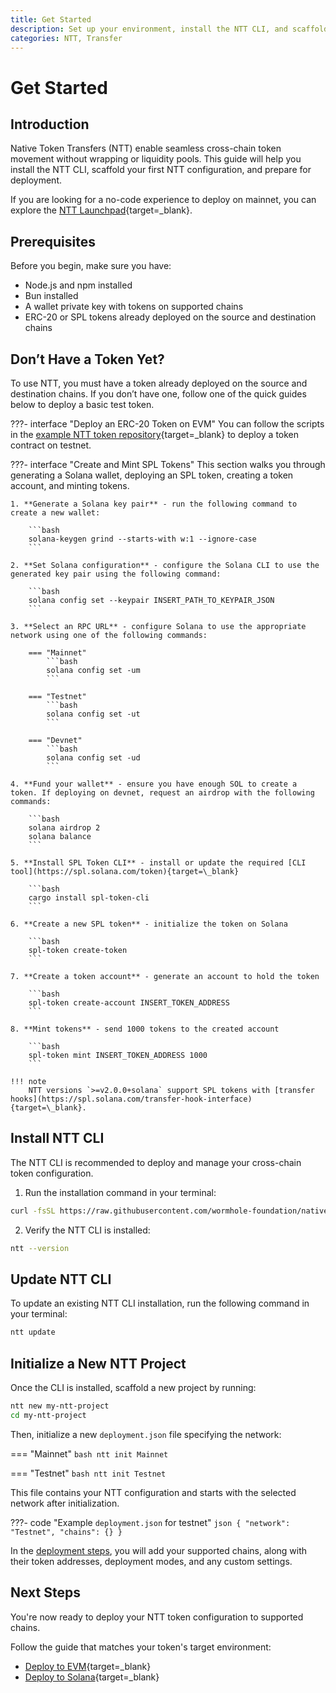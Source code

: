 ```yaml
---
title: Get Started
description: Set up your environment, install the NTT CLI, and scaffold your first cross-chain token configuration for deployment.
categories: NTT, Transfer
---
```


# Get Started

## Introduction

Native Token Transfers (NTT) enable seamless cross-chain token movement without wrapping or liquidity pools. This guide will help you install the NTT CLI, scaffold your first NTT configuration, and prepare for deployment.

If you are looking for a no-code experience to deploy on mainnet, you can explore the [NTT Launchpad](https://ntt.wormhole.com){target=\_blank}.

## Prerequisites

Before you begin, make sure you have:

- Node.js and npm installed
- Bun installed
- A wallet private key with tokens on supported chains
- ERC-20 or SPL tokens already deployed on the source and destination chains

## Don’t Have a Token Yet?

To use NTT, you must have a token already deployed on the source and destination chains. If you don’t have one, follow one of the quick guides below to deploy a basic test token.

???- interface "Deploy an ERC-20 Token on EVM"
    You can follow the scripts in the [example NTT token repository](https://github.com/wormhole-foundation/example-ntt-token){target=\_blank} to deploy a token contract on testnet.


???- interface "Create and Mint SPL Tokens"
    This section walks you through generating a Solana wallet, deploying an SPL token, creating a token account, and minting tokens.

    1. **Generate a Solana key pair** - run the following command to create a new wallet:

        ```bash
        solana-keygen grind --starts-with w:1 --ignore-case
        ```

    2. **Set Solana configuration** - configure the Solana CLI to use the generated key pair using the following command:

        ```bash
        solana config set --keypair INSERT_PATH_TO_KEYPAIR_JSON
        ```

    3. **Select an RPC URL** - configure Solana to use the appropriate network using one of the following commands:

        === "Mainnet"
            ```bash
            solana config set -um
            ```

        === "Testnet"
            ```bash
            solana config set -ut
            ```

        === "Devnet"
            ```bash
            solana config set -ud
            ```

    4. **Fund your wallet** - ensure you have enough SOL to create a token. If deploying on devnet, request an airdrop with the following commands:

        ```bash
        solana airdrop 2
        solana balance
        ```

    5. **Install SPL Token CLI** - install or update the required [CLI tool](https://spl.solana.com/token){target=\_blank}

        ```bash
        cargo install spl-token-cli
        ```

    6. **Create a new SPL token** - initialize the token on Solana

        ```bash
        spl-token create-token
        ```

    7. **Create a token account** - generate an account to hold the token

        ```bash
        spl-token create-account INSERT_TOKEN_ADDRESS
        ```

    8. **Mint tokens** - send 1000 tokens to the created account

        ```bash
        spl-token mint INSERT_TOKEN_ADDRESS 1000
        ```

    !!! note
        NTT versions `>=v2.0.0+solana` support SPL tokens with [transfer hooks](https://spl.solana.com/transfer-hook-interface){target=\_blank}.

## Install NTT CLI

The NTT CLI is recommended to deploy and manage your cross-chain token configuration.

1. Run the installation command in your terminal:

```bash
curl -fsSL https://raw.githubusercontent.com/wormhole-foundation/native-token-transfers/main/cli/install.sh | bash
```

2. Verify the NTT CLI is installed:

```bash
ntt --version
```

## Update NTT CLI

To update an existing NTT CLI installation, run the following command in your terminal:

```bash
ntt update
```

## Initialize a New NTT Project

Once the CLI is installed, scaffold a new project by running:

```bash
ntt new my-ntt-project
cd my-ntt-project
```

Then, initialize a new `deployment.json` file specifying the network:

=== "Mainnet"
    ```bash
    ntt init Mainnet
    ```

=== "Testnet"
    ```bash
    ntt init Testnet
    ```

This file contains your NTT configuration and starts with the selected network after initialization. 

???- code "Example `deployment.json` for testnet"
    ```json
    {
    "network": "Testnet",
    "chains": {}
    }
    ```

In the [deployment steps](#next-steps), you will add your supported chains, along with their token addresses, deployment modes, and any custom settings.

## Next Steps

You're now ready to deploy your NTT token configuration to supported chains.

Follow the guide that matches your token's target environment:

- [Deploy to EVM](/docs/build/transfers/native-token-transfers/guides/deploy-to-evm/){target=\_blank}
- [Deploy to Solana](/docs/build/transfers/native-token-transfers/guides/deploy-to-solana/){target=\_blank}
